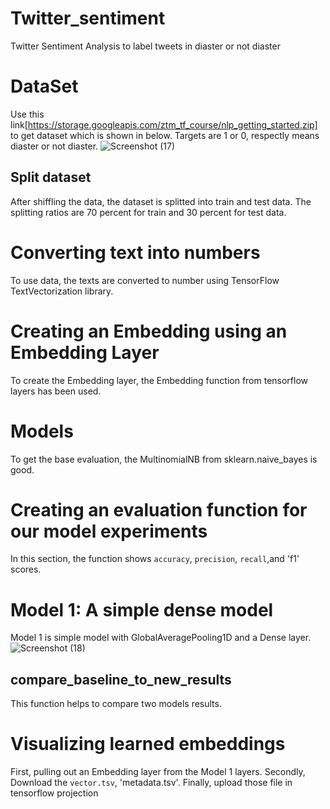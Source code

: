 # Twitter_sentiment
Twitter Sentiment Analysis to label tweets in diaster or not diaster

# DataSet
Use this link[https://storage.googleapis.com/ztm_tf_course/nlp_getting_started.zip] to get dataset which is shown in below.
Targets are 1 or 0, respectly means diaster or not diaster.
![Screenshot (17)](https://user-images.githubusercontent.com/63876585/222380849-c6e233ef-8151-4299-a85b-07a14d21ea3d.png)

## Split dataset
After shiffling the data, the dataset is splitted into train and test data. The splitting ratios are 70 percent for train and 30 percent for test data.

# Converting text into numbers
To use data, the texts are converted to number using TensorFlow TextVectorization library.

# Creating an Embedding using an Embedding Layer
To create the Embedding layer, the Embedding function from tensorflow layers has been used.

# Models
To get the base evaluation, the MultinomialNB from sklearn.naive_bayes is good. 

# Creating an evaluation function for our model experiments
In this section, the function shows `accuracy`, `precision`, `recall`,and 'f1' scores.

# Model 1: A simple dense model
Model 1 is simple model with GlobalAveragePooling1D and a Dense layer.
![Screenshot (18)](https://user-images.githubusercontent.com/63876585/222383923-4b4720e1-daad-4d65-9e85-6bda360e30dc.png)

## compare_baseline_to_new_results
This function helps to compare two models results.

# Visualizing learned embeddings
First, pulling out an Embedding layer from the Model 1 layers.
Secondly, Download the `vector.tsv`, 'metadata.tsv'. 
Finally, upload those file in tensorflow projection 
